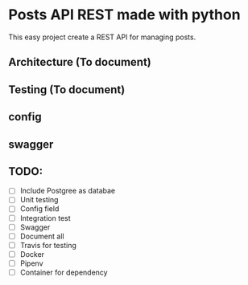 # Posts API REST made with python

This easy project create a REST API for managing posts.
## Architecture (To document)
## Testing (To document)
## config 
## swagger



## TODO:
- [ ] Include Postgree as databae
- [ ] Unit testing
- [ ] Config field
- [ ] Integration test 
- [ ] Swagger
- [ ] Document all
- [ ] Travis for testing
- [ ] Docker
- [ ] Pipenv
- [ ] Container for dependency